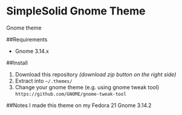 # SimpleSolid Gnome Theme

Gnome theme

##Requirements
- Gnome 3.14.x

##Install
1. Download this repository _(download zip button on the right side)_
2. Extract into `~/.themes/`
3. Change your gnome theme (e.g. using gnome tweak tool) `https://github.com/GNOME/gnome-tweak-tool`

##Notes
I made this theme on my Fedora 21 Gnome 3.14.2
